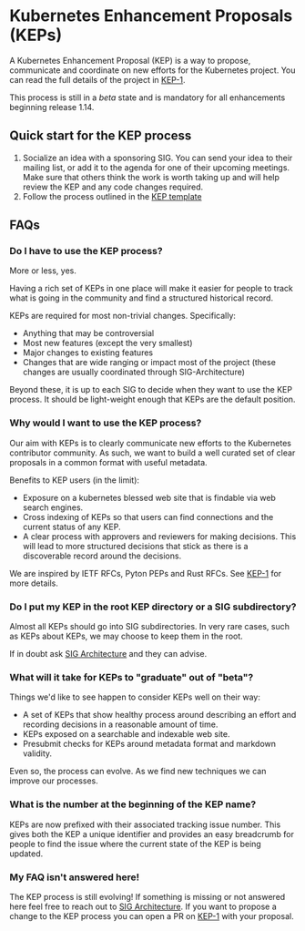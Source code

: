 # Kubernetes Enhancement Proposals (KEPs)

A Kubernetes Enhancement Proposal (KEP) is a way to propose, communicate and coordinate on new efforts for the Kubernetes project.
You can read the full details of the project in [KEP-1](0001-kubernetes-enhancement-proposal-process.md).

This process is still in a _beta_ state and is mandatory for all enhancements beginning release 1.14.

## Quick start for the KEP process

1. Socialize an idea with a sponsoring SIG.
   You can send your idea to their mailing list, or add it to the agenda for one of their upcoming meetings.
   Make sure that others think the work is worth taking up and will help review the KEP and any code changes required.
2. Follow the process outlined in the [KEP template](NNNN-kep-template/README.md)

## FAQs

### Do I have to use the KEP process?

More or less, yes.

Having a rich set of KEPs in one place will make it easier for people to track
what is going in the community and find a structured historical record.

KEPs are required for most non-trivial changes.  Specifically:
* Anything that may be controversial
* Most new features (except the very smallest)
* Major changes to existing features
* Changes that are wide ranging or impact most of the project (these changes
  are usually coordinated through SIG-Architecture)

Beyond these, it is up to each SIG to decide when they want to use the KEP
process.  It should be light-weight enough that KEPs are the default position.

### Why would I want to use the KEP process?

Our aim with KEPs is to clearly communicate new efforts to the Kubernetes contributor community.
As such, we want to build a well curated set of clear proposals in a common format with useful metadata.

Benefits to KEP users (in the limit):
* Exposure on a kubernetes blessed web site that is findable via web search engines.
* Cross indexing of KEPs so that users can find connections and the current status of any KEP.
* A clear process with approvers and reviewers for making decisions.
  This will lead to more structured decisions that stick as there is a discoverable record around the decisions.

We are inspired by IETF RFCs, Pyton PEPs and Rust RFCs.
See [KEP-1](0001-kubernetes-enhancement-proposal-process.md) for more details.

### Do I put my KEP in the root KEP directory or a SIG subdirectory?

Almost all KEPs should go into SIG subdirectories.  In very rare cases, such as
KEPs about KEPs, we may choose to keep them in the root.

If in doubt ask [SIG Architecture](https://git.k8s.io/community/sig-architecture/README.md) and they can advise.

### What will it take for KEPs to "graduate" out of "beta"?

Things we'd like to see happen to consider KEPs well on their way:
* A set of KEPs that show healthy process around describing an effort and recording decisions in a reasonable amount of time.
* KEPs exposed on a searchable and indexable web site.
* Presubmit checks for KEPs around metadata format and markdown validity.

Even so, the process can evolve. As we find new techniques we can improve our processes.

### What is the number at the beginning of the KEP name?

KEPs are now prefixed with their associated tracking issue number. This gives
both the KEP a unique identifier and provides an easy breadcrumb for people to
find the issue where the current state of the KEP is being updated.

### My FAQ isn't answered here!

The KEP process is still evolving!
If something is missing or not answered here feel free to reach out to [SIG Architecture](https://git.k8s.io/community/sig-architecture/README.md).
If you want to propose a change to the KEP process you can open a PR on [KEP-1](0001-kubernetes-enhancement-proposal-process.md) with your proposal.
